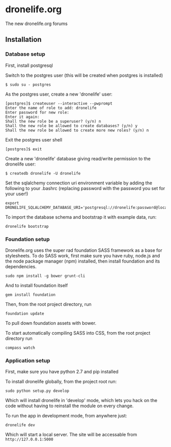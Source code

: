 # dronelife.org

The new dronelife.org forums

## Installation

### Database setup

First, install postgresql
    
Switch to the postgres user (this will be created when postgres is installed)

    $ sudo su - postgres

As the postgres user, create a new 'dronelife' user:

    [postgres]$ createuser --interactive --pwprompt
    Enter the name of role to add: dronelife
    Enter password for new role:
    Enter it again:
    Shall the new role be a superuser? (y/n) n
    Shall the new role be allowed to create databases? (y/n) y
    Shall the new role be allowed to create more new roles? (y/n) n

Exit the postgres user shell

    [postgres]$ exit

Create a new 'dronelife' database giving read/write permission to the dronelife user:

    $ createdb dronelife -U dronelife

Set the sqlalchemy connection uri environment variable by adding the following to your .bashrc (replacing password with the password you set for your user!)

    export DRONELIFE_SQLALCHEMY_DATABASE_URI='postgresql://dronelife:password@localhost/dronelife'
    
To import the database schema and bootstrap it with example data, run:

    dronelife bootstrap

### Foundation setup

Dronelife.org uses the super rad foundation SASS framework as a base for stylesheets. To do SASS work, first make sure you have 
ruby, node.js and the node package manager (npm) installed, then install foundation and its dependencies.

    sudo npm install -g bower grunt-cli

And to install foundation itself

    gem install foundation

Then, from the root project directory, run

    foundation update

To pull down foundation assets with bower.

To start automatically compiling SASS into CSS, from the root project directory run

    compass watch

### Application setup

First, make sure you have python 2.7 and pip installed

To install dronelife globally, from the project root run:

    sudo python setup.py develop

Which will install dronelife in 'develop' mode, which lets you hack on the code without having to reinstall the module on every change.

To run the app in development mode, from anywhere just:

    dronelife dev

Which will start a local server. The site will be accessable from `http://127.0.0.1:5000`


